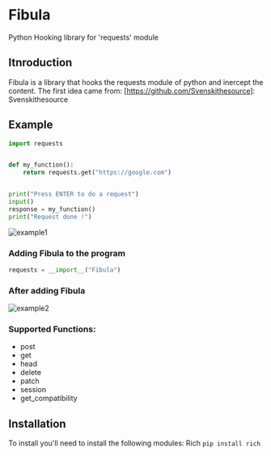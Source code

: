 # Fibula
Python Hooking library for 'requests' module


## Itnroduction

Fibula is a library that hooks the requests module of python and inercept the content.
The first idea came from: [https://github.com/Svenskithesource]: Svenskithesource

## Example
```py
import requests


def my_function():
    return requests.get("https://google.com")


print("Press ENTER to do a request")
input()
response = my_function()
print("Request done !")
```
![example1](https://user-images.githubusercontent.com/47573987/154322567-e51b383f-2b55-43a0-98e4-47cdeb028831.png)

### Adding Fibula to the program

```py
requests = __import__("Fibula")
```

### After adding Fibula
![example2](https://user-images.githubusercontent.com/47573987/154322895-a87b7177-34f3-4009-995b-3cc95a7e87ba.png)


### Supported Functions:
- post
- get
- head
- delete
- patch
- session
- get_compatibility


## Installation
To install you'll need to install the following modules:
Rich ```pip install rich```



